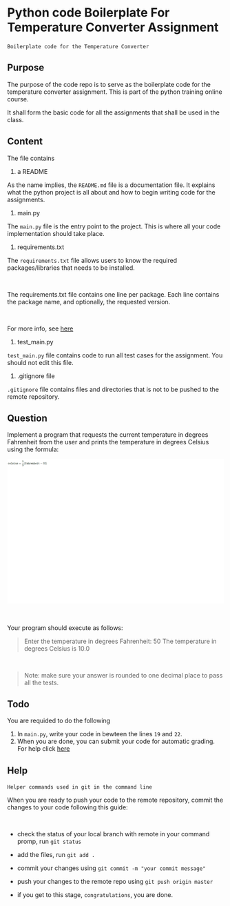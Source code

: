 # Python code Boilerplate For Temperature Converter Assignment
	Boilerplate code for the Temperature Converter

## Purpose 

The purpose of the code repo is to serve as the boilerplate code for the temperature converter assignment. This is part of the python training online course.

It shall form the basic code for all the assignments that shall be used in the class.

## Content

The file contains 

1. a README

As the name implies, the `README.md` file is a documentation file. It explains what the python project is all about and how to begin writing code for the assignments.

1. main.py

The `main.py` file is the entry point to the project. This is where all your code implementation should take place.

1. requirements.txt

The `requirements.txt` file allows users to know the required packages/libraries that needs to be installed.

&nbsp;

The requirements.txt file contains one line per package. Each line contains the package name, and optionally, the requested version. 

&nbsp;

For more info, see [here](https://pip.pypa.io/en/stable/user_guide/#requirements-files)

1. test_main.py

`test_main.py` file contains code to run all test cases for the assignment. 
You should not edit this file.


1. .gitignore file

`.gitignore` file contains files and directories that is not to be pushed to the remote repository.


## Question

Implement a program that requests the current temperature in degrees Fahrenheit from the user and prints the temperature in degrees Celsius using the formula:

![fomular here](/formula.png)

&nbsp;

Your program should execute as follows:
> Enter the temperature in degrees Fahrenheit: 50
> The temperature in degrees Celsius is 10.0

&nbsp;

> Note:
> make sure your answer is rounded to one decimal place to pass all the tests.
 


## Todo

You are requided to do the following
1. In `main.py`, write your code in bewteen the lines `19` and `22`.
1. When you are done, you can submit your code for automatic grading. For help click [here](#Help)

## Help 
	Helper commands used in git in the command line

When you are ready to push your code to the remote repository, commit the changes to your code following this guide:

&nbsp;

* check the status of your local branch with remote
in your command promp, run `git status`

* add the files, run `git add .`
* commit your changes using `git commit -m "your commit message"`
* push your changes to the remote repo using `git push origin master`
* if you get to this stage, `congratulations`, you are done.
